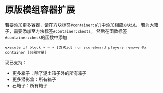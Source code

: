 # 原版模组容器扩展
若要添加更多容器，请在方块标签`#container:all`中添加相应`方块id`。
若为大箱子，需要添加至方块标签`#container:chests`。
然后在函数标签`#container:check`的函数中添加
```
execute if block ~ ~ ~ [方块id] run scoreboard players remove @s container [容器容量]
```

现已支持：
+ 更多箱子：除了泥土箱子外的所有箱子
+ 更多潜影盒：所有箱子
+ 石箱子：所有箱子
